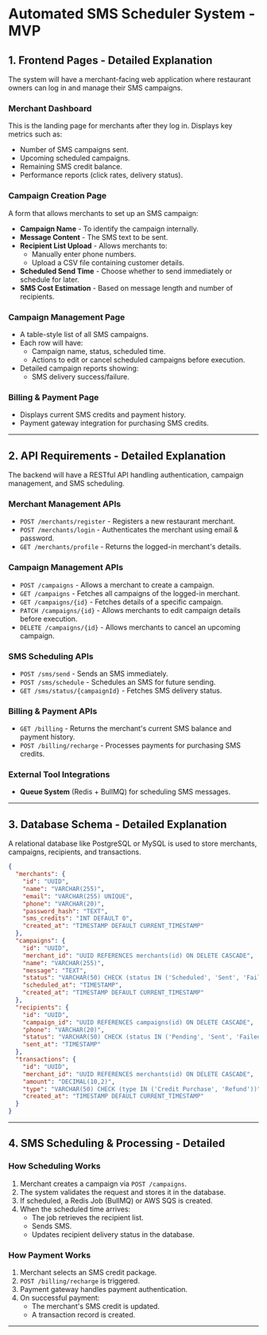 # Automated SMS Scheduler System - MVP

## 1. Frontend Pages - Detailed Explanation
The system will have a merchant-facing web application where restaurant owners can log in and manage their SMS campaigns.

### Merchant Dashboard
This is the landing page for merchants after they log in.
Displays key metrics such as:
- Number of SMS campaigns sent.
- Upcoming scheduled campaigns.
- Remaining SMS credit balance.
- Performance reports (click rates, delivery status).

### Campaign Creation Page
A form that allows merchants to set up an SMS campaign:
- **Campaign Name** - To identify the campaign internally.
- **Message Content** - The SMS text to be sent.
- **Recipient List Upload** - Allows merchants to:
  - Manually enter phone numbers.
  - Upload a CSV file containing customer details.
- **Scheduled Send Time** - Choose whether to send immediately or schedule for later.
- **SMS Cost Estimation** - Based on message length and number of recipients.

### Campaign Management Page
- A table-style list of all SMS campaigns.
- Each row will have:
  - Campaign name, status, scheduled time.
  - Actions to edit or cancel scheduled campaigns before execution.
- Detailed campaign reports showing:
  - SMS delivery success/failure.

### Billing & Payment Page
- Displays current SMS credits and payment history.
- Payment gateway integration for purchasing SMS credits.


---
## 2. API Requirements - Detailed Explanation
The backend will have a RESTful API handling authentication, campaign management, and SMS scheduling.

### Merchant Management APIs
- `POST /merchants/register` - Registers a new restaurant merchant.
- `POST /merchants/login` - Authenticates the merchant using email & password.
- `GET /merchants/profile` - Returns the logged-in merchant's details.

### Campaign Management APIs
- `POST /campaigns` - Allows a merchant to create a campaign.
- `GET /campaigns` - Fetches all campaigns of the logged-in merchant.
- `GET /campaigns/{id}` - Fetches details of a specific campaign.
- `PATCH /campaigns/{id}` - Allows merchants to edit campaign details before execution.
- `DELETE /campaigns/{id}` - Allows merchants to cancel an upcoming campaign.

### SMS Scheduling APIs
- `POST /sms/send` - Sends an SMS immediately.
- `POST /sms/schedule` - Schedules an SMS for future sending.
- `GET /sms/status/{campaignId}` - Fetches SMS delivery status.

### Billing & Payment APIs
- `GET /billing` - Returns the merchant's current SMS balance and payment history.
- `POST /billing/recharge` - Processes payments for purchasing SMS credits.

### External Tool Integrations
- **Queue System** (Redis + BullMQ) for scheduling SMS messages.

---
## 3. Database Schema - Detailed Explanation
A relational database like PostgreSQL or MySQL is used to store merchants, campaigns, recipients, and transactions.

```json
{
  "merchants": {
    "id": "UUID",
    "name": "VARCHAR(255)",
    "email": "VARCHAR(255) UNIQUE",
    "phone": "VARCHAR(20)",
    "password_hash": "TEXT",
    "sms_credits": "INT DEFAULT 0",
    "created_at": "TIMESTAMP DEFAULT CURRENT_TIMESTAMP"
  },
  "campaigns": {
    "id": "UUID",
    "merchant_id": "UUID REFERENCES merchants(id) ON DELETE CASCADE",
    "name": "VARCHAR(255)",
    "message": "TEXT",
    "status": "VARCHAR(50) CHECK (status IN ('Scheduled', 'Sent', 'Failed'))",
    "scheduled_at": "TIMESTAMP",
    "created_at": "TIMESTAMP DEFAULT CURRENT_TIMESTAMP"
  },
  "recipients": {
    "id": "UUID",
    "campaign_id": "UUID REFERENCES campaigns(id) ON DELETE CASCADE",
    "phone": "VARCHAR(20)",
    "status": "VARCHAR(50) CHECK (status IN ('Pending', 'Sent', 'Failed'))",
    "sent_at": "TIMESTAMP"
  },
  "transactions": {
    "id": "UUID",
    "merchant_id": "UUID REFERENCES merchants(id) ON DELETE CASCADE",
    "amount": "DECIMAL(10,2)",
    "type": "VARCHAR(50) CHECK (type IN ('Credit Purchase', 'Refund'))",
    "created_at": "TIMESTAMP DEFAULT CURRENT_TIMESTAMP"
  }
}
```

---
## 4. SMS Scheduling & Processing - Detailed

### How Scheduling Works
1. Merchant creates a campaign via `POST /campaigns`.
2. The system validates the request and stores it in the database.
3. If scheduled, a Redis Job (BullMQ) or AWS SQS is created.
4. When the scheduled time arrives:
   - The job retrieves the recipient list.
   - Sends SMS.
   - Updates recipient delivery status in the database.

### How Payment Works
1. Merchant selects an SMS credit package.
2. `POST /billing/recharge` is triggered.
3. Payment gateway handles payment authentication.
4. On successful payment:
   - The merchant's SMS credit is updated.
   - A transaction record is created.

---
